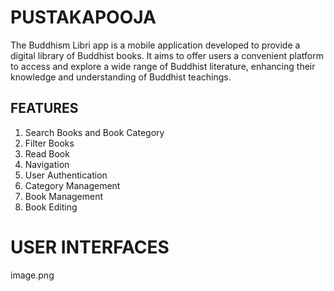 # PUSTAKAPOOJA

The Buddhism Libri app is a mobile application developed to provide a digital library of Buddhist books. It aims to offer users a convenient platform to access and explore a wide range of Buddhist literature, enhancing their knowledge and understanding of Buddhist teachings.

## FEATURES

1. Search Books and Book Category
2. Filter Books
3. Read Book
4. Navigation
5. User Authentication
6. Category Management
7. Book Management
8. Book Editing

# USER INTERFACES

image.png
